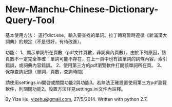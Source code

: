 New-Manchu-Chinese-Dictionary-Query-Tool
==========

基本使用方法：
運行dict.exe，輸入要查找的單詞。拉丁轉寫暫時遵循《新滿漢大詞典》的規定（不是很好，有待改進）。

功能：
1、顯示單詞所在頁數（pdf文件頁數，非詞典內頁數）。由於下列原因，該頁數不一定完全準確：單詞可能不存在，在上一頁中也有該單詞的詞條內容，索引錯誤，或詞典內容錯誤。
2、使用第三方的pdf瀏覽軟件打開該單詞所在頁。
3、保存查詢記錄（單詞，頁數，查詢時間）

請使用settings.ini開啓或關閉功能2與功能3。若無法正確設置使用第三方pdf瀏覽軟件，則關閉功能2。設置方法詳見settings.ini文件內註釋。

By Yize Hu, yizehu@gmail.com, 27/5/2014. Written with python 2.7.
